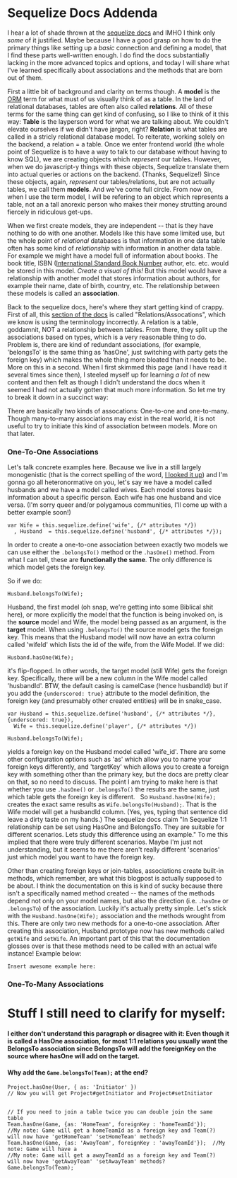 Sequelize Docs Addenda
======================

I hear a lot of shade thrown at the [sequelize docs](http://docs.sequelizejs.com/en/v3/) and IMHO I think only *some* of it justified.   Maybe because I have a good grasp on how to do the primary things like setting up a *basic* connection and defining a model, that I find these parts well-written enough. I do find the docs substantially lacking in the more advanced topics and options, and today I will share what I've learned specifically about associations and the methods that are born out of them.

First a little bit of background and clarity on terms though.  A **model** is the [ORM](https://en.wikipedia.org/wiki/Object-relational_mapping "ORM Wikipedia") term for what must of us visually think of as a table.  In the land of relational databases, tables are often also called **relations**.  All of these terms for the same thing can get kind of confusing, so I like to think of it this way: **Table** is the layperson word for what we are talking about.  We couldn't elevate ourselves if we didn't have jargon, right? **Relation** is what tables are called in a stricly relational database model. To reiterate, working solely on the backend, a relation = a table.  Once we enter frontend world (the whole point of Sequelize is to have a way to talk to our database without having to know SQL), we are creating objects which *represent* our tables.  However, when we do javascript-y things with these objects, Sequelize translate them into actual queries or actions on the backend. (Thanks, Sequelize!) Since these objects, again, *represent* our tables/relations, but are not actually tables, we call them **models**.  And we've come full circle.  From now on, when I use the term model, I will be refering to an object which represents a table, not an a tall anorexic person who makes their money strutting around fiercely in ridiculous get-ups.

When we first create models, they are independent -- that is they have nothing to do with one another.  Models like this have some limited use, but the whole point of *relational* databases is that information in one data table often has some kind of *relationship* with information in another data table.  For example we might have a model full of information about books.  The book title, ISBN ([International Standard Book Number](https://en.wikipedia.org/wiki/International_Standard_Book_Number "ISBN Wikipedia") author, etc. etc. would be stored in this model. *Create a visual of this!* But this model would have a relationship with another model that stores information about authors, for example their name, date of birth, country, etc.  The relationship between these models is called an **association**.

Back to the sequelize docs, here's where they start getting kind of crappy.  First of all, this [section of the docs](http://docs.sequelizejs.com/en/v3/docs/associations/) is called "Relations/Assocations", which we know is using the terminology incorrectly.  A relation is a table, goddamnit, NOT a relationship between tables.  From there, they split up the associations based on types, which is a very reasonable thing to do.  Problem is, there are kind of redundant associations, (for example, 'belongsTo' is the same thing as 'hasOne', just switching with party gets the foreign key) which makes the whole thing more bloated than it needs to be.  More on this in a second.  When I first skimmed this page (and I have read it several times since then), I steeled myself up for learning *a lot* of new content and then felt as though I didn't understand the docs when it seemed I had not actually gotten that much more information.  So let me try to break it down in a succinct way:

There are basically *two* kinds of assocations:  One-to-one and one-to-many.  Though many-to-many associations may exist in the real world, it is not useful to try to initiate this kind of association between models.  More on that later.  


### One-To-One Associations

Let's talk concrete examples here.  Because we live in a still largely monogenistic (that is the correct spelling of the word, [I looked it up](http://www.dictionary.com/browse/monoganistic?s=t)) and I'm gonna go all heteronormative on you, let's say we have a model called husbands and we have a model called wives.  Each model stores basic information about a specific person. Each wife has one husband and vice versa. (I'm sorry queer and/or polygamous communities, I'll come up with a better example soon!)

```
var Wife = this.sequelize.define('wife', {/* attributes */})
  , Husband  = this.sequelize.define('husband', {/* attributes */});
```

In order to create a one-to-one association between exactly two models we can use either the `.belongsTo()` method or the `.hasOne()` method.  From what I can tell, these are **functionally the same**.  The only difference is which model gets the foreign key.

So if we do:

```
Husband.belongsTo(Wife);
```

Husband, the first model (oh snap, we're getting into some Biblical shit here), or more explicitly the model that the function is being invoked on, is the **source** model and Wife, the model being passed as an argument, is the **target** model. When using  `.belongsTo()` the source model gets the foreign key.  This means that the Husband model will now have an extra column called 'wifeId' which lists the id of the wife, from the Wife Model.  If we did:

```
Husband.hasOne(Wife);
```
it's flip-flopped.  In other words, the target model (still Wife) gets the foreign key.  Specifically, there will be a new column in the Wife model called 'husbandId'.  BTW, the default casing is camelCase (hence husbandId) but if you add the `{underscored: true}` attribute to the model definition, the foreign key (and presumably other created entities) will be in snake_case.

```
var Husband = this.sequelize.define('husband', {/* attributes */}, {underscored: true}),
  Wife = this.sequelize.define('player', {/* attributes */})
  
Husband.belongsTo(Wife);
```
yields a foreign key on the Husband model called 'wife_id'.  There are some other configuration options such as 'as' which allow you to name your foreign keys differently, and 'targetKey' which allows you to create a foreign key with something other than the primary key, but the docs are pretty clear on that, so no need to discuss.  The point I am trying to make here is that whether you use `.hasOne()` or `.belongsTo()` the results are the same, just which table gets the foreign key is different.   So `Husband.hasOne(Wife);` creates the exact same results as `Wife.belongsTo(Husband);`.  That is the Wife model will get a husbandId column.  (Yes, yes, typing that sentence did leave a dirty taste on my hands.) The sequelize docs claim "In Sequelize 1:1 relationship can be set using HasOne and BelongsTo. They are suitable for different scenarios. Lets study this difference using an example." To me this implied that there were truly different scenarios.  Maybe I'm just not understanding, but it seems to me there aren't really different 'scenarios' just which model you want to have the foreign key.

Other than creating foreign keys or join-tables, associations create built-in methods, which remember, are what this blogpost is actually supposed to be about.  I think the documentation on this is kind of sucky because there isn't a specifically named method created -- the names of the methods depend not only on your model names, but also the direction (i.e. `.hasOne` or `.belongsTo`) of the association.  Luckily it's actually pretty simple.  Let's stick with the `Husband.hasOne(Wife);` association and the methods wrought from this.  There are only two new methods for a one-to-one association.  After creating this association, Husband.prototype now has new methods called `getWife` and `setWife`. An important part of this that the documentation glosses over is that these methods need to be called with an actual wife instance! Example below:

```
Insert awesome example here:
```
### One-To-Many Associations



Stuff I still need to clarify for myself:
=========================================

#### I either don't understand this paragraph or disagree with it:  Even though it is called a HasOne association, for most 1:1 relations you usually want the BelongsTo association since BelongsTo will add the foreignKey on the source where hasOne will add on the target. 

#### Why add the `Game.belongsTo(Team);` at the end?
```
Project.hasOne(User, { as: 'Initiator' })
// Now you will get Project#getInitiator and Project#setInitiator


// If you need to join a table twice you can double join the same table
Team.hasOne(Game, {as: 'HomeTeam', foreignKey : 'homeTeamId'});  
//My note: Game will get a homeTeamId as a foreign key and Team(?) will now have 'getHomeTeam' 'setHomeTeam' methods?
Team.hasOne(Game, {as: 'AwayTeam', foreignKey : 'awayTeamId'});  //My note: Game will have a 
//My note: Game will get a awayTeamId as a foreign key and Team(?) will now have 'getAwayTeam' 'setAwayTeam' methods?
Game.belongsTo(Team);

```









